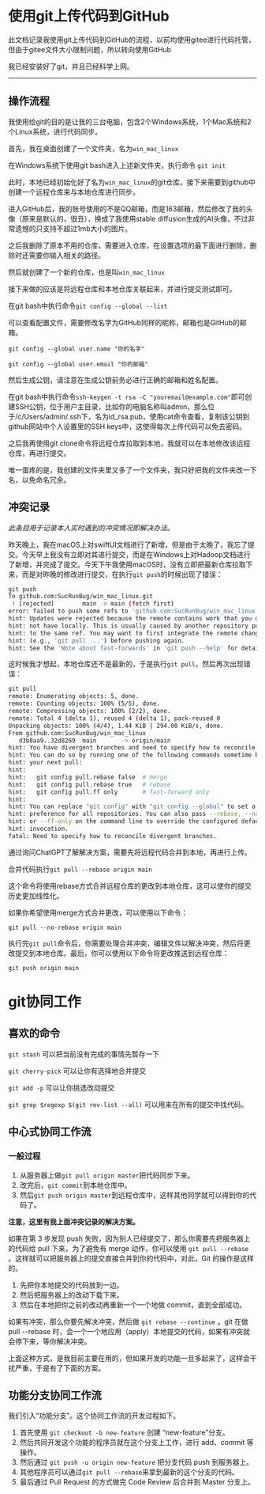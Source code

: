 # 使用git上传代码到GitHub

此文档记录我使用git上传代码到GitHub的流程，以前均使用gitee进行代码托管，但由于gitee文件大小限制问题，所以转向使用GitHub

我已经安装好了git，并且已经科学上网。

------

## 操作流程

我使用给git的目的是让我的三台电脑，包含2个Windows系统，1个Mac系统和2个Linux系统，进行代码同步。

首先，我在桌面创建了一个文件夹，名为`win_mac_linux`

在Windows系统下使用git bash进入上述新文件夹，执行命令 `git init`

此时，本地已经初始化好了名为`win_mac_linux`的git仓库，接下来需要到github中创建一个远程仓库来与本地仓库进行同步。

进入GitHub后，我的账号使用的不是QQ邮箱，而是163邮箱，然后修改了我的头像（原来是默认的，很丑），换成了我使用stable diffusion生成的AI头像，不过非常遗憾的只支持不超过1mb大小的图片。

之后我删除了原本不用的仓库，需要进入仓库，在设置选项的最下面进行删除，删除时还需要你输入相关的路径。

然后就创建了一个新的仓库，也是叫`win_mac_linux`

接下来做的应该是将远程仓库和本地仓库关联起来，并进行提交测试即可。

在git bash中执行命令`git config --global --list`

可以查看配置文件，需要修改名字为GitHub同样的昵称，邮箱也是GitHub的邮箱。

`git config --global user.name "你的名字"`

`git config --global user.email "你的邮箱"`

然后生成公钥，请注意在生成公钥前务必进行正确的邮箱和姓名配置。

在git bash中执行命令`ssh-keygen -t rsa -C "youremail@example.com"`即可创建SSH公钥，位于用户主目录，比如你的电脑名称叫admin，那么位于/c/Users/admin/.ssh下，名为id_rsa.pub，使用cat命令查看，复制该公钥到github网站中个人设置里的SSH keys中，这使得每次上传代码可以免去密码。

之后我再使用git clone命令将远程仓库拉取到本地，我就可以在本地修改该远程仓库，再进行提交。

唯一蛋疼的是，我创建的文件夹里又多了一个文件夹，我只好把我的文件夹改一下名，以免命名冗余。

## 冲突记录

*此条目用于记录本人实时遇到的冲突情况即解决办法。*

昨天晚上，我在macOS上对swiftUI文档进行了新增，但是由于太晚了，我忘了提交。今天早上我没有立即对其进行提交，而是在Windows上对Hadoop文档进行了新增，并完成了提交。今天下午我使用macOS时，没有立即把最新仓库拉取下来，而是对昨晚的修改进行提交，在执行`git push`的时候出现了错误：

```sh
git push
To github.com:SucRunBug/win_mac_linux.git
 ! [rejected]        main -> main (fetch first)
error: failed to push some refs to 'github.com:SucRunBug/win_mac_linux.git'
hint: Updates were rejected because the remote contains work that you do
hint: not have locally. This is usually caused by another repository pushing
hint: to the same ref. You may want to first integrate the remote changes
hint: (e.g., 'git pull ...') before pushing again.
hint: See the 'Note about fast-forwards' in 'git push --help' for details.
```

这时候我才想起，本地仓库还不是最新的，于是执行`git pull`，然后再次出现错误：

```sh
git pull
remote: Enumerating objects: 5, done.
remote: Counting objects: 100% (5/5), done.
remote: Compressing objects: 100% (2/2), done.
remote: Total 4 (delta 1), reused 4 (delta 1), pack-reused 0
Unpacking objects: 100% (4/4), 1.44 KiB | 294.00 KiB/s, done.
From github.com:SucRunBug/win_mac_linux
   d3b8aa9..32d8269  main       -> origin/main
hint: You have divergent branches and need to specify how to reconcile them.
hint: You can do so by running one of the following commands sometime before
hint: your next pull:
hint: 
hint:   git config pull.rebase false  # merge
hint:   git config pull.rebase true   # rebase
hint:   git config pull.ff only       # fast-forward only
hint: 
hint: You can replace "git config" with "git config --global" to set a default
hint: preference for all repositories. You can also pass --rebase, --no-rebase,
hint: or --ff-only on the command line to override the configured default per
hint: invocation.
fatal: Need to specify how to reconcile divergent branches.
```

通过询问ChatGPT了解解决方案，需要先将远程代码合并到本地，再进行上传。

合并代码执行`git pull --rebase origin main`

这个命令将使用rebase方式合并远程仓库的更改到本地仓库，这可以使你的提交历史更加线性化。

如果你希望使用merge方式合并更改，可以使用以下命令：

```
git pull --no-rebase origin main
```

执行完`git pull`命令后，你需要处理合并冲突，编辑文件以解决冲突，然后将更改提交到本地仓库。最后，你可以使用以下命令将更改推送到远程仓库：

```
git push origin main
```



# git协同工作

## 喜欢的命令

`git stash` 可以把当前没有完成的事情先暂存一下

`git cherry-pick` 可以让你有选择地合并提交

`git add -p` 可以让你挑选改动提交

`git grep $regexp $(git rev-list --all)` 可以用来在所有的提交中找代码。

## 中心式协同工作流

### 一般过程

1. 从服务器上做`git pull origin master`把代码同步下来。
2. 改完后，`git commit`到本地仓库中。
3. 然后`git push origin master`到远程仓库中，这样其他同学就可以得到你的代码了。

**注意，这里有我上面冲突记录的解决方案。**

如果在第 3 步发现 push 失败，因为别人已经提交了，那么你需要先把服务器上的代码给 pull 下来，为了避免有 merge 动作，你可以使用 `git pull --rebase` 。这样就可以把服务器上的提交直接合并到你的代码中，对此，Git 的操作是这样的。

1. 先把你本地提交的代码放到一边。
2. 然后把服务器上的改动下载下来。
3. 然后在本地把你之前的改动再重新一个一个地做 commit，直到全部成功。

如果有冲突，那么你要先解决冲突，然后做 `git rebase --continue` 。git 在做 pull --rebase 时，会一个一个地应用（apply）本地提交的代码，如果有冲突就会停下来，等你解决冲突。

上面这种方式，是我目前主要在用的，但如果开发的功能一旦多起来了，这样会干扰严重，于是有了下面的方案。



## 功能分支协同工作流

我们引入“功能分支”。这个协同工作流的开发过程如下。

1. 首先使用 `git checkout -b new-feature` 创建 “new-feature”分支。
2. 然后共同开发这个功能的程序员就在这个分支上工作，进行 add、commit 等操作。
3. 然后通过 `git push -u origin new-feature` 把分支代码 push 到服务器上。
4. 其他程序员可以通过`git pull --rebase`来拿到最新的这个分支的代码。
5. 最后通过 Pull Request 的方式做完 Code Review 后合并到 Master 分支上。



